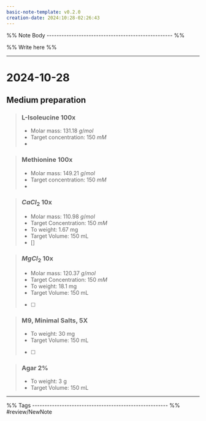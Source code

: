 ```yaml
---
basic-note-template: v0.2.0
creation-date: 2024:10:28-02:26:43
---
```


%% Note Body --------------------------------------------------- %%

%% Write here %%




***
# 2024-10-28

## Medium preparation

> ### L-Isoleucine 100x
> -  Molar mass: 131.18 $g/mol$
> - Target concentration: 150 $mM$
> - 

> ### Methionine 100x
> - Molar mass: 149.21 $g/mol$
> - Target concentration: 150 $mM$
> - 

> ### $CaCl_2$ 10x
> -  Molar mass: 110.98 $g/mol$
> - Target Concentration: 150 $mM$
> - To weight: 1.67 mg
> - Target Volume: 150 mL
> - []

> ### $MgCl_2$ 10x
> - Molar mass: 120.37 $g/mol$
> - Target Concentration: 150 $mM$
> - To weight: 18.1 mg
> - Target Volume: 150 mL
> - [ ]

> ### M9, Minimal Salts, 5X
> - To weight: 30 mg
> - Target Volume: 150 mL
> - [ ]

> ### Agar 2%
> - To weight: 3 g
>  - Target Volume: 150 mL

___

%% Tags ------------------------------------------------------- %%
#review/NewNote